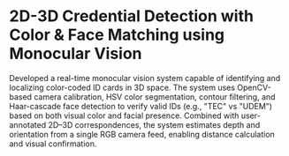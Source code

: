 # 2D-3D Credential Detection with Color & Face Matching using Monocular Vision



Developed a real-time monocular vision system capable of identifying and localizing color-coded ID cards in 3D space. The system uses OpenCV-based camera calibration, HSV color segmentation, contour filtering, and Haar-cascade face detection to verify valid IDs (e.g., "TEC" vs "UDEM") based on both visual color and facial presence. Combined with user-annotated 2D–3D correspondences, the system estimates depth and orientation from a single RGB camera feed, enabling distance calculation and visual confirmation.


 
